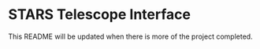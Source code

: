 # STARS Telescope Interface

This README will be updated when there is more of the project completed.
